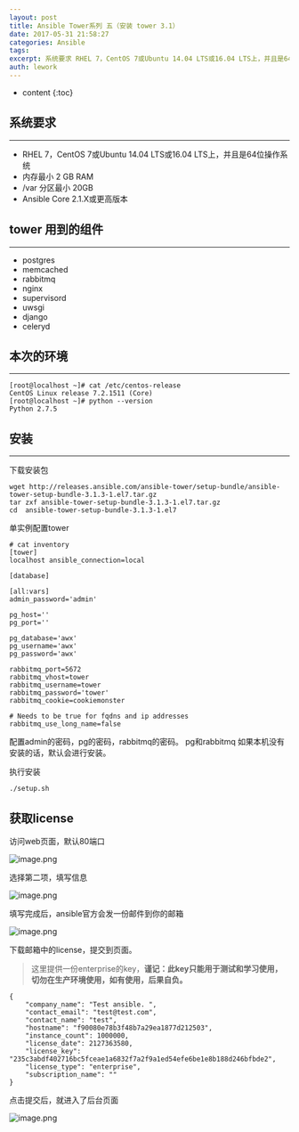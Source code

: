 ```yaml
---
layout: post
title: Ansible Tower系列 五（安装 tower 3.1）
date: 2017-05-31 21:58:27
categories: Ansible
tags:
excerpt: 系统要求 RHEL 7，CentOS 7或Ubuntu 14.04 LTS或16.04 LTS上，并且是64位操作系统 内存最小 2 GB RA...
auth: lework
---
```

* content
{:toc}

## 系统要求
---

- RHEL 7，CentOS 7或Ubuntu 14.04 LTS或16.04 LTS上，并且是64位操作系统
- 内存最小 2 GB RAM
- /var 分区最小 20GB
- Ansible Core 2.1.X或更高版本

## tower 用到的组件
---

- postgres
- memcached
- rabbitmq
- nginx
- supervisord
- uwsgi
- django
- celeryd

## 本次的环境
---
```
[root@localhost ~]# cat /etc/centos-release
CentOS Linux release 7.2.1511 (Core) 
[root@localhost ~]# python --version
Python 2.7.5
```

## 安装
---
下载安装包
```
wget http://releases.ansible.com/ansible-tower/setup-bundle/ansible-tower-setup-bundle-3.1.3-1.el7.tar.gz
tar zxf ansible-tower-setup-bundle-3.1.3-1.el7.tar.gz 
cd  ansible-tower-setup-bundle-3.1.3-1.el7
```
单实例配置tower

```
# cat inventory 
[tower]
localhost ansible_connection=local

[database]

[all:vars]
admin_password='admin'

pg_host=''
pg_port=''

pg_database='awx'
pg_username='awx'
pg_password='awx'

rabbitmq_port=5672
rabbitmq_vhost=tower
rabbitmq_username=tower
rabbitmq_password='tower'
rabbitmq_cookie=cookiemonster

# Needs to be true for fqdns and ip addresses
rabbitmq_use_long_name=false
```
配置admin的密码，pg的密码，rabbitmq的密码。
pg和rabbitmq 如果本机没有安装的话，默认会进行安装。


执行安装

```
./setup.sh
```

## 获取license
访问web页面，默认80端口

![image.png](http://upload-images.jianshu.io/upload_images/3629406-946c0cc66dbcb0de.png?imageMogr2/auto-orient/strip%7CimageView2/2/w/1240)


选择第二项，填写信息

![image.png](http://upload-images.jianshu.io/upload_images/3629406-422bf1d50bfc36e9.png?imageMogr2/auto-orient/strip%7CimageView2/2/w/1240)

填写完成后，ansible官方会发一份邮件到你的邮箱

![image.png](http://upload-images.jianshu.io/upload_images/3629406-48fcf904d5529566.png?imageMogr2/auto-orient/strip%7CimageView2/2/w/1240)

下载邮箱中的license，提交到页面。

> 这里提供一份enterprise的key，**谨记：此key只能用于测试和学习使用，切勿在生产环境使用，如有使用，后果自负。**
```
{
    "company_name": "Test ansible. ",
    "contact_email": "test@test.com",
    "contact_name": "test",
    "hostname": "f90080e78b3f48b7a29ea1877d212503",
    "instance_count": 1000000,
    "license_date": 2127363580,
    "license_key": "235c3abdf402716bc5fceae1a6832f7a2f9a1ed54efe6be1e8b188d246bfbde2",
    "license_type": "enterprise",
    "subscription_name": ""
}
```

点击提交后，就进入了后台页面

![image.png](http://upload-images.jianshu.io/upload_images/3629406-575c4ddfadacd173.png?imageMogr2/auto-orient/strip%7CimageView2/2/w/1240)





